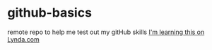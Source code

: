 # github-basics
remote repo to help me test out my gitHub skills
[I'm learning this on Lynda.com](http://www.lynda.com)

